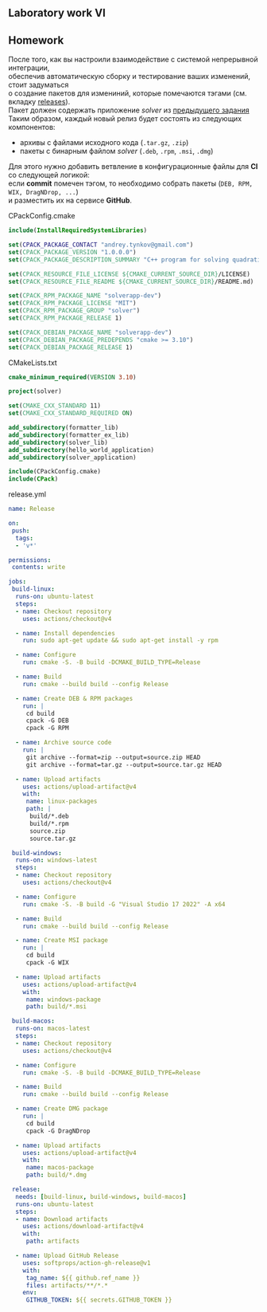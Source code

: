 ## Laboratory work VI

## Homework

После того, как вы настроили взаимодействие с системой непрерывной интеграции,</br>
обеспечив автоматическую сборку и тестирование ваших изменений, стоит задуматься</br>
о создание пакетов для измениний, которые помечаются тэгами (см. вкладку [releases](https://github.com/tp-labs/lab06/releases)).</br>
Пакет должен содержать приложение _solver_ из [предыдущего задания](https://github.com/tp-labs/lab03#задание-1)
Таким образом, каждый новый релиз будет состоять из следующих компонентов:
- архивы с файлами исходного кода (`.tar.gz`, `.zip`)
- пакеты с бинарным файлом _solver_ (`.deb`, `.rpm`, `.msi`, `.dmg`)

Для этого нужно добавить ветвление в конфигурационные файлы для **CI** со следующей логикой:</br>
если **commit** помечен тэгом, то необходимо собрать пакеты (`DEB, RPM, WIX, DragNDrop, ...`) </br>
и разместить их на сервисе **GitHub**.

CPackConfig.cmake
```cmake
include(InstallRequiredSystemLibraries)

set(CPACK_PACKAGE_CONTACT "andrey.tynkov@gmail.com")
set(CPACK_PACKAGE_VERSION "1.0.0.0")
set(CPACK_PACKAGE_DESCRIPTION_SUMMARY "C++ program for solving quadratic equations")

set(CPACK_RESOURCE_FILE_LICENSE ${CMAKE_CURRENT_SOURCE_DIR}/LICENSE)
set(CPACK_RESOURCE_FILE_README ${CMAKE_CURRENT_SOURCE_DIR}/README.md)

set(CPACK_RPM_PACKAGE_NAME "solverapp-dev")
set(CPACK_RPM_PACKAGE_LICENSE "MIT")
set(CPACK_RPM_PACKAGE_GROUP "solver")
set(CPACK_RPM_PACKAGE_RELEASE 1)

set(CPACK_DEBIAN_PACKAGE_NAME "solverapp-dev")
set(CPACK_DEBIAN_PACKAGE_PREDEPENDS "cmake >= 3.10")
set(CPACK_DEBIAN_PACKAGE_RELEASE 1)
```

CMakeLists.txt
```cmake
cmake_minimum_required(VERSION 3.10)

project(solver)

set(CMAKE_CXX_STANDARD 11)
set(CMAKE_CXX_STANDARD_REQUIRED ON)

add_subdirectory(formatter_lib)
add_subdirectory(formatter_ex_lib)
add_subdirectory(solver_lib)
add_subdirectory(hello_world_application)
add_subdirectory(solver_application)

include(CPackConfig.cmake)
include(CPack)
```

release.yml
```yml
name: Release

on:
 push:
  tags:
  - 'v*'

permissions:
 contents: write

jobs:
 build-linux:
  runs-on: ubuntu-latest
  steps:
  - name: Checkout repository
    uses: actions/checkout@v4

  - name: Install dependencies
    run: sudo apt-get update && sudo apt-get install -y rpm

  - name: Configure
    run: cmake -S. -B build -DCMAKE_BUILD_TYPE=Release

  - name: Build
    run: cmake --build build --config Release

  - name: Create DEB & RPM packages
    run: |
     cd build
     cpack -G DEB
     cpack -G RPM

  - name: Archive source code
    run: |
     git archive --format=zip --output=source.zip HEAD
     git archive --format=tar.gz --output=source.tar.gz HEAD

  - name: Upload artifacts
    uses: actions/upload-artifact@v4
    with:
     name: linux-packages
     path: |
      build/*.deb
      build/*.rpm
      source.zip
      source.tar.gz

 build-windows:
  runs-on: windows-latest
  steps:
  - name: Checkout repository
    uses: actions/checkout@v4

  - name: Configure
    run: cmake -S. -B build -G "Visual Studio 17 2022" -A x64

  - name: Build
    run: cmake --build build --config Release

  - name: Create MSI package
    run: |
     cd build
     cpack -G WIX

  - name: Upload artifacts
    uses: actions/upload-artifact@v4
    with:
     name: windows-package
     path: build/*.msi

 build-macos:
  runs-on: macos-latest
  steps:
  - name: Checkout repository
    uses: actions/checkout@v4

  - name: Configure
    run: cmake -S. -B build -DCMAKE_BUILD_TYPE=Release

  - name: Build
    run: cmake --build build --config Release

  - name: Create DMG package
    run: |
     cd build
     cpack -G DragNDrop

  - name: Upload artifacts
    uses: actions/upload-artifact@v4
    with:
     name: macos-package
     path: build/*.dmg

 release:
  needs: [build-linux, build-windows, build-macos]
  runs-on: ubuntu-latest
  steps:
  - name: Download artifacts
    uses: actions/download-artifact@v4
    with:
     path: artifacts

  - name: Upload GitHub Release
    uses: softprops/action-gh-release@v1
    with:
     tag_name: ${{ github.ref_name }}
     files: artifacts/**/*.*
    env:
     GITHUB_TOKEN: ${{ secrets.GITHUB_TOKEN }}
```

